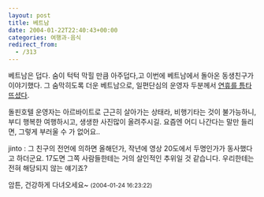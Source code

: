 ```yaml
---
layout: post
title: 베트남
date: 2004-01-22T22:40:43+00:00
categories: 여행과-음식
redirect_from:
  - /313
---
```


베트남은 덥다. 숨이 턱턱 막힐 만큼 아주덥다,고 이번에 베트남에서 돌아온 동생친구가 이야기했다. 그 숨막히도록 더운 베트남으로, 일편단심의 운영자 두분께서 <a href="http://hanti.x-y.net/ipds/archives/000352.html" target=bb>연휴를 틈타 뜨셨다</a>.

돌핀호텔 운영자는 아르바이트로 근근히 살아가는 상태라, 비행기타는 것이 불가능하니, 부디 행복한 여행하시고, 생생한 사진많이 올려주시길. 요즘엔 어디 나간다는 말만 들리면, 그렇게 부러울 수 가 없어요..
<div id=comments>
<div class=comment>
<!--- cmt:655 --->
<!--- mail: --->
<!--- parent:0 --->
jinto : 
그 친구의 전언에 의하면 올해던가, 작년에 영상 20도에서 두명인가가 동사했다고 하더군요. 17도면 그쪽 사람들한테는 거의 살인적인 추위일 것 같습니다. 우리한테는 전혀 해당되지 않는 얘기죠?

암튼, 건강하게 다녀오세요~
 <small>(2004-01-24 16:23:22)</small>
</div>
</div>
